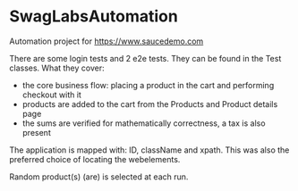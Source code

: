 # SwagLabsAutomation
Automation project for https://www.saucedemo.com

There are some login tests and 2 e2e tests. They can be found in the Test classes.
What they cover:
- the core business flow: placing a product in the cart and performing checkout with it
- products are added to the cart from the Products and Product details page
- the sums are verified for mathematically correctness, a tax is also present

The application is mapped with: ID, className and xpath. This was also the preferred choice of locating the webelements.

Random product(s) (are) is selected at each run.

